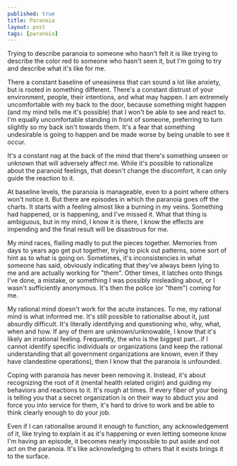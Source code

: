 ```yaml
---
published: true
title: Paranoia
layout: post
tags: [paranoia]
---
```

Trying to describe paranoia to someone who hasn't felt it is like trying to describe the color red to someone who hasn't seen it, but I'm going to try and describe what it's like for me.

There a constant baseline of uneasiness that can sound a lot like anxiety, but is rooted in something different.  There's a constant distrust of your environment, people, their intentions, and what may happen.  I am extremely uncomfortable with my back to the door, because something might happen (and my mind tells me it's possible) that I won't be able to see and react to.  I'm equally uncomfortable standing in front of someone, preferring to turn slightly so my back isn't towards them.  It's a fear that something undesirable is going to happen and be made worse by being unable to see it occur.

It's a constant nag at the back of the mind that there's something unseen or unknown that will adversely affect me.  While it's possible to rationalize about the paranoid feelings, that doesn't change the discomfort, it can only guide the reaction to it.

At baseline levels, the paranoia is manageable, even to a point where others won't notice it.  But there are episodes in which the paranoia goes off the charts.  It starts with a feeling almost like a burning in my veins.  Something had happened, or is happening, and I've missed it.  What that thing is ambiguous, but in my mind, I know it is there, I know the effects are impending and the final result will be disastrous for me.

My mind races, flailing madly to put the pieces together.  Memories from days to years ago get put together, trying to pick out patterns, some sort of hint as to what is going on.  Sometimes, it's inconsistencies in what someone has said, obviously indicating that they've always been lying to me and are actually working for "them".  Other times, it latches onto things I've done, a mistake, or something I was possibly misleading about, or I wasn't sufficiently anonymous.  It's then the police (or "them") coming for me.

My rational mind doesn't work for the acute instances.  To me, my rational mind is what informed me.  It's still possible to rationalise about it, just absurdly difficult.  It's literally identifying and questioning who, why, what, when and how.  If any of them are unknown/unknowable, I know that it's likely an irrational feeling.  Frequently, the who is the biggest part...if I cannot identify specific individuals or organizations (and keep the rational understanding that all government organizations are known, even if they have clandestine operations), then I know that the paranoia is unfounded.

Coping with paranoia has never been removing it. Instead, it's about recognizing the root of it (mental health related origin) and guiding my behaviors and reactions to it.  It's rough at times.  If every fiber of your being is telling you that a secret organization is on their way to abduct you and force you into service for them, it's hard to drive to work and be able to think clearly enough to do your job.

Even if I can rationalise around it enough to function, any acknowledgement of it, like trying to explain it as it's happening or even letting someone know I'm having an episode, it becomes nearly impossible to put aside and not act on the paranoia.  It's like acknowledging to others that it exists brings it to the surface.